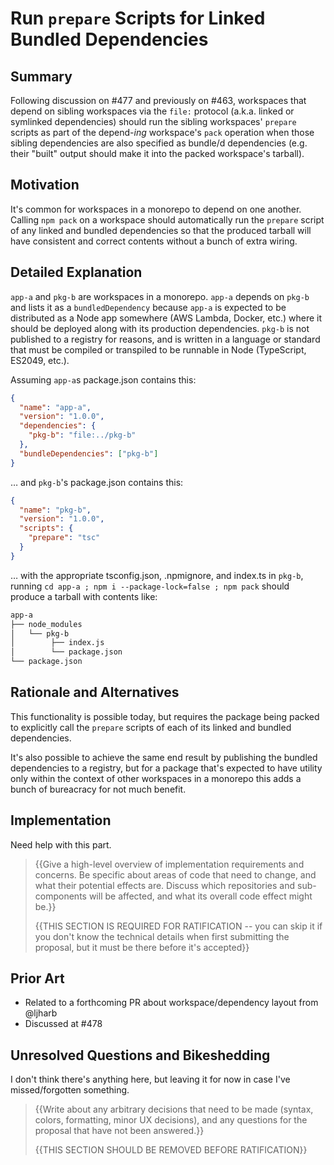 # Run `prepare` Scripts for Linked Bundled Dependencies

## Summary

Following discussion on #477 and previously on #463, workspaces that depend on sibling workspaces via the `file:` protocol (a.k.a. linked or symlinked dependencies) should run the sibling workspaces' `prepare` scripts as part of the depend-_ing_ workspace's `pack` operation when those sibling dependencies are also specified as bundle/d dependencies (e.g. their "built" output should make it into the packed workspace's tarball).

## Motivation

It's common for workspaces in a monorepo to depend on one another. Calling `npm pack` on a workspace should automatically run the `prepare` script of any linked and bundled dependencies so that the produced tarball will have consistent and correct contents without a bunch of extra wiring.

## Detailed Explanation

`app-a` and `pkg-b` are workspaces in a monorepo. `app-a` depends on `pkg-b` and lists it as a `bundledDependency` because `app-a` is expected to be distributed as a Node app somewhere (AWS Lambda, Docker, etc.) where it should be deployed along with its production dependencies. `pkg-b` is not published to a registry for reasons, and is written in a language or standard that must be compiled or transpiled to be runnable in Node (TypeScript, ES2049, etc.).

Assuming `app-a`s package.json contains this:

```json
{
  "name": "app-a",
  "version": "1.0.0",
  "dependencies": {
    "pkg-b": "file:../pkg-b"
  },
  "bundleDependencies": ["pkg-b"]
}
```

… and `pkg-b`'s package.json contains this:

```json
{
  "name": "pkg-b",
  "version": "1.0.0",
  "scripts": {
    "prepare": "tsc"
  }
}
```

… with the appropriate tsconfig.json, .npmignore, and index.ts in `pkg-b`, running `cd app-a ; npm i --package-lock=false ; npm pack` should produce a tarball with contents like:

```sh
app-a
├── node_modules
│   └── pkg-b
│        ├── index.js
│        └── package.json
└── package.json
```

## Rationale and Alternatives

This functionality is possible today, but requires the package being packed to explicitly call the `prepare` scripts of each of its linked and bundled dependencies.

It's also possible to achieve the same end result by publishing the bundled dependencies to a registry, but for a package that's expected to have utility only within the context of other workspaces in a monorepo this adds a bunch of bureacracy for not much benefit.

## Implementation

Need help with this part.

> {{Give a high-level overview of implementation requirements and concerns. Be specific about areas of code that need to change, and what their potential effects are. Discuss which repositories and sub-components will be affected, and what its overall code effect might be.}}
>
> {{THIS SECTION IS REQUIRED FOR RATIFICATION -- you can skip it if you don't know the technical details when first submitting the proposal, but it must be there before it's accepted}}

## Prior Art

- Related to a forthcoming PR about workspace/dependency layout from @ljharb
- Discussed at #478

## Unresolved Questions and Bikeshedding

I don't think there's anything here, but leaving it for now in case I've missed/forgotten something.

> {{Write about any arbitrary decisions that need to be made (syntax, colors, formatting, minor UX decisions), and any questions for the proposal that have not been answered.}}
>
> {{THIS SECTION SHOULD BE REMOVED BEFORE RATIFICATION}}
